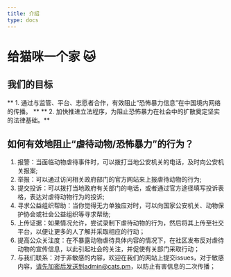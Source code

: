 ```yaml
---
title: 介绍
type: docs
---
```


# 给猫咪一个家 🐱

## 我们的目标

** 1. 通过与监管、平台、志愿者合作，有效阻止“恐怖暴力信息”在中国境内网络的传播。 **
** 2. 加快推进立法程序，为阻止恐怖暴力在社会中的扩散奠定坚实的法律基础。** 

## 如何有效地阻止“虐待动物/恐怖暴力”的行为？

1. 报警：当面临动物虐待事件时，可以拨打当地公安机关的电话，及时向公安机关报案;
2. 举报：可以通过访问相关政府部门的官方网站来上报虐待动物的行为;
3. 提交投诉：可以拨打当地政府有关部门的电话，或者通过官方途径填写投诉表格，表达对虐待动物行为的投诉;
4. 寻求公益组织帮助：当你觉得无力单独应对时，可以向国家公安机关、动物保护协会或社会公益组织等寻求帮助;
5. 上传证据：如果情况允许，尝试录制下虐待动物的行为，然后将其上传至社交平台，以便让更多的人了解并采取相应的行动；
6. 提高公众关注度：在不暴露动物虐待具体内容的情况下，在社区发布反对虐待动物的宣传信息，以此引起社会的关注，并促使有关部门采取行动；
7. 与我们联系：对于非敏感的内容，欢迎在我们的网站上提交issues，对于敏感内容，请先加密后发送到admin@cats.pm，以防止有害信息的二次传播；
